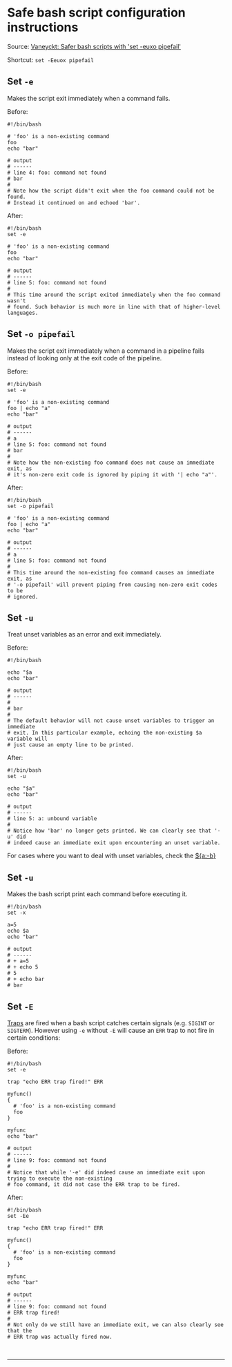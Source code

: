 # Safe bash script configuration instructions

Source: [Vaneyckt: Safer bash scripts with 'set -euxo pipefail'][vaneyckt safer bash scripts]

Shortcut: `set -Eeuox pipefail`

## Set `-e`

Makes the script exit immediately when a command fails.

Before:

```
#!/bin/bash

# 'foo' is a non-existing command
foo
echo "bar"

# output
# ------
# line 4: foo: command not found
# bar
#
# Note how the script didn't exit when the foo command could not be found.
# Instead it continued on and echoed 'bar'.
```

After:

```
#!/bin/bash
set -e

# 'foo' is a non-existing command
foo
echo "bar"

# output
# ------
# line 5: foo: command not found
#
# This time around the script exited immediately when the foo command wasn't
# found. Such behavior is much more in line with that of higher-level languages.
```

## Set `-o pipefail`

Makes the script exit immediately when a command in a pipeline fails instead of
looking only at the exit code of the pipeline.

Before: 

```
#!/bin/bash
set -e

# 'foo' is a non-existing command
foo | echo "a"
echo "bar"

# output
# ------
# a
# line 5: foo: command not found
# bar
#
# Note how the non-existing foo command does not cause an immediate exit, as
# it's non-zero exit code is ignored by piping it with '| echo "a"'.
```

After:

```
#!/bin/bash
set -o pipefail

# 'foo' is a non-existing command
foo | echo "a"
echo "bar"

# output
# ------
# a
# line 5: foo: command not found
#
# This time around the non-existing foo command causes an immediate exit, as
# '-o pipefail' will prevent piping from causing non-zero exit codes to be 
# ignored.
```

## Set `-u`

Treat unset variables as an error and exit immediately.

Before:

```
#!/bin/bash

echo "$a
echo "bar"

# output
# ------
#
# bar
#
# The default behavior will not cause unset variables to trigger an immediate 
# exit. In this particular example, echoing the non-existing $a variable will 
# just cause an empty line to be printed.
```

After:

```
#!/bin/bash
set -u

echo "$a"
echo "bar"

# output
# ------
# line 5: a: unbound variable
#
# Notice how 'bar' no longer gets printed. We can clearly see that '-u' did 
# indeed cause an immediate exit upon encountering an unset variable.
```

For cases where you want to deal with unset variables, check the 
[${a:-b}][unset variable assignment]


## Set `-u`

Makes the bash script print each command before executing it.

```
#!/bin/bash
set -x

a=5
echo $a
echo "bar"

# output
# ------
# + a=5
# + echo 5
# 5
# + echo bar
# bar
```

## Set `-E`

[Traps][traps] are fired when a bash script catches certain signals (e.g. `SIGINT` or `SIGTERM`). 
However using `-e` without `-E` will cause an `ERR` trap to not fire in certain conditions:  

Before:

```
#!/bin/bash
set -e

trap "echo ERR trap fired!" ERR

myfunc()
{
  # 'foo' is a non-existing command
  foo
}

myfunc
echo "bar"

# output
# ------
# line 9: foo: command not found
#
# Notice that while '-e' did indeed cause an immediate exit upon trying to execute the non-existing 
# foo command, it did not case the ERR trap to be fired.
```

After:

```
#!/bin/bash
set -Ee

trap "echo ERR trap fired!" ERR

myfunc()
{
  # 'foo' is a non-existing command
  foo
}

myfunc
echo "bar"

# output
# ------
# line 9: foo: command not found
# ERR trap fired!
#
# Not only do we still have an immediate exit, we can also clearly see that the
# ERR trap was actually fired now.
```

<br />
<hr />
<br />


[vaneyckt safer bash scripts]: https://vaneyckt.io/posts/safer_bash_scripts_with_set_euxo_pipefail/
[unset variable assignment]: https://unix.stackexchange.com/questions/122845/using-a-b-for-variable-assignment-in-scripts/122878
[traps]: http://tldp.org/LDP/Bash-Beginners-Guide/html/sect_12_02.html
